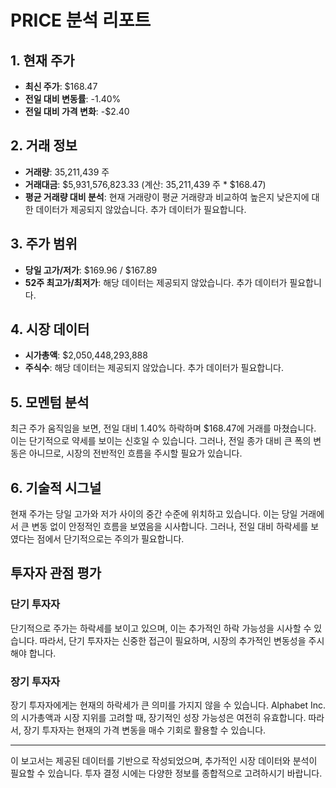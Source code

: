 # PRICE 분석 리포트

## 1. 현재 주가
- **최신 주가**: $168.47
- **전일 대비 변동률**: -1.40%
- **전일 대비 가격 변화**: -$2.40

## 2. 거래 정보
- **거래량**: 35,211,439 주
- **거래대금**: $5,931,576,823.33 (계산: 35,211,439 주 * $168.47)
- **평균 거래량 대비 분석**: 현재 거래량이 평균 거래량과 비교하여 높은지 낮은지에 대한 데이터가 제공되지 않았습니다. 추가 데이터가 필요합니다.

## 3. 주가 범위
- **당일 고가/저가**: $169.96 / $167.89
- **52주 최고가/최저가**: 해당 데이터는 제공되지 않았습니다. 추가 데이터가 필요합니다.

## 4. 시장 데이터
- **시가총액**: $2,050,448,293,888
- **주식수**: 해당 데이터는 제공되지 않았습니다. 추가 데이터가 필요합니다.

## 5. 모멘텀 분석
최근 주가 움직임을 보면, 전일 대비 1.40% 하락하며 $168.47에 거래를 마쳤습니다. 이는 단기적으로 약세를 보이는 신호일 수 있습니다. 그러나, 전일 종가 대비 큰 폭의 변동은 아니므로, 시장의 전반적인 흐름을 주시할 필요가 있습니다.

## 6. 기술적 시그널
현재 주가는 당일 고가와 저가 사이의 중간 수준에 위치하고 있습니다. 이는 당일 거래에서 큰 변동 없이 안정적인 흐름을 보였음을 시사합니다. 그러나, 전일 대비 하락세를 보였다는 점에서 단기적으로는 주의가 필요합니다.

## 투자자 관점 평가

### 단기 투자자
단기적으로 주가는 하락세를 보이고 있으며, 이는 추가적인 하락 가능성을 시사할 수 있습니다. 따라서, 단기 투자자는 신중한 접근이 필요하며, 시장의 추가적인 변동성을 주시해야 합니다.

### 장기 투자자
장기 투자자에게는 현재의 하락세가 큰 의미를 가지지 않을 수 있습니다. Alphabet Inc.의 시가총액과 시장 지위를 고려할 때, 장기적인 성장 가능성은 여전히 유효합니다. 따라서, 장기 투자자는 현재의 가격 변동을 매수 기회로 활용할 수 있습니다.

---

이 보고서는 제공된 데이터를 기반으로 작성되었으며, 추가적인 시장 데이터와 분석이 필요할 수 있습니다. 투자 결정 시에는 다양한 정보를 종합적으로 고려하시기 바랍니다.